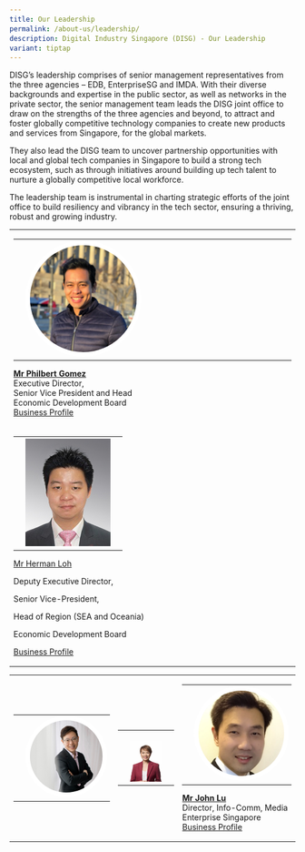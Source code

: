 ```yaml
---
title: Our Leadership
permalink: /about-us/leadership/
description: Digital Industry Singapore (DISG) - Our Leadership
variant: tiptap
---
```

<p>DISG’s leadership comprises of senior management representatives from
the three agencies – EDB, EnterpriseSG and IMDA. With their diverse backgrounds
and expertise in the public sector, as well as networks in the private
sector, the senior management team leads the DISG joint office to draw
on the strengths of the three agencies and beyond, to attract and foster
globally competitive technology companies to create new products and services
from Singapore, for the global markets.
<br>
</p>
<p>They also lead the DISG team to uncover partnership opportunities with
local and global tech companies in Singapore to build a strong tech ecosystem,
such as through initiatives around building up tech talent to nurture a
globally competitive local workforce.
<br>
</p>
<p>The leadership team is instrumental in charting strategic efforts of the
joint office to build resiliency and vibrancy in the tech sector, ensuring
a thriving, robust and growing industry.</p>
<table style="minWidth: 25px">
<colgroup>
<col>
</colgroup>
<tbody>
<tr>
<td rowspan="1" colspan="1">
<table style="minWidth: 75px">
<colgroup>
<col>
<col>
<col>
</colgroup>
<tbody>
<tr>
<td rowspan="1" colspan="1">
<p></p>
</td>
<td rowspan="1" colspan="1">
<div class="isomer-image-wrapper">
<img style="border-radius:50%; max-width:42%; border:8px solid white;" height="auto" width="100%" src="/images/DISG%20Pictures/philbert_gomez.jpg">
</div>
</td>
<td rowspan="1" colspan="1">
<p></p>
</td>
</tr>
</tbody>
</table>
<p><strong><a href="https://www.linkedin.com/in/philbert-gomez-55426027/" rel="noopener noreferrer nofollow" target="_blank">Mr Philbert Gomez</a></strong> 
<br>Executive Director,
<br>Senior Vice President and Head
<br>Economic Development Board
<br><a href="/files/Business_Profile_Mr_Philbert_Gomez.pdf" rel="noopener noreferrer nofollow" target="_blank">Business Profile</a>
<br>
</p>
</td>
</tr>
<tr>
<td rowspan="1" colspan="1">
<table style="minWidth: 75px">
<colgroup>
<col>
<col>
<col>
</colgroup>
<tbody>
<tr>
<th rowspan="1" colspan="1">
<p></p>
</th>
<th rowspan="1" colspan="1">
<div class="isomer-image-wrapper">
<img style="width: 100%" height="auto" width="100%" alt="" src="/images/Profile_Pic_Herman_LOH.jpg">
</div>
</th>
<th rowspan="1" colspan="1">
<p></p>
</th>
</tr>
</tbody>
</table>
<p><a href="https://www.linkedin.com/in/herman-loh/?originalSubdomain=sg" rel="noopener nofollow" target="_blank">Mr Herman Loh</a>
</p>
<p>Deputy Executive Director,</p>
<p>Senior Vice-President,</p>
<p>Head of Region (SEA and Oceania)</p>
<p>Economic Development Board</p>
<p><a href="/files/Business_Profile___Mr_Herman_Loh.pdf" rel="noopener nofollow" target="_blank">Business Profile</a>
</p>
</td>
</tr>
</tbody>
</table>
<table style="minWidth: 75px">
<colgroup>
<col>
<col>
<col>
</colgroup>
<tbody>
<tr>
<td rowspan="1" colspan="1">
<table style="minWidth: 75px">
<colgroup>
<col>
<col>
<col>
</colgroup>
<tbody>
<tr>
<td rowspan="1" colspan="1">
<p></p>
</td>
<td rowspan="1" colspan="1">
<div class="isomer-image-wrapper">
<img style="border-radius:50%; border:8px solid white;" height="auto" width="100%" src="/images/DISG%20Pictures/sharon_chiew.jpg">
</div>
</td>
<td rowspan="1" colspan="1">
<p></p>
</td>
</tr>
</tbody>
</table>
<p></p>
</td>
<td rowspan="1" colspan="1">
<table style="minWidth: 75px">
<colgroup>
<col>
<col>
<col>
</colgroup>
<tbody>
<tr>
<th rowspan="1" colspan="1">
<p></p>
</th>
<th rowspan="1" colspan="1">
<p></p>
<div class="isomer-image-wrapper">
<img style="width: 100%" height="auto" width="100%" alt="" src="/images/Yvonne.jpg">
</div>
</th>
<th rowspan="1" colspan="1">
<p></p>
</th>
</tr>
</tbody>
</table>
</td>
<td rowspan="1" colspan="1">
<table style="minWidth: 75px">
<colgroup>
<col>
<col>
<col>
</colgroup>
<tbody>
<tr>
<td rowspan="1" colspan="1">
<p></p>
</td>
<td rowspan="1" colspan="1">
<div class="isomer-image-wrapper">
<img style="border-radius:50%; border:8px solid white;" height="auto" width="100%" src="/images/DISG%20Pictures/john_lu.PNG">
</div>
</td>
<td rowspan="1" colspan="1">
<p></p>
</td>
</tr>
</tbody>
</table>
<p><strong><a href="https://www.linkedin.com/in/john-lu-234b6720/" rel="noopener noreferrer nofollow" target="_blank">Mr John Lu</a></strong> 
<br>Director, Info-Comm, Media
<br>Enterprise Singapore
<br><a href="/files/Business_Profile_Mr_John_Lu.pdf" rel="noopener noreferrer nofollow" target="_blank">Business Profile</a>
<br>
</p>
</td>
</tr>
</tbody>
</table>
<p></p>